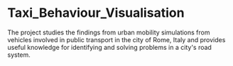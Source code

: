 # Taxi_Behaviour_Visualisation
The project studies the findings from urban mobility simulations from vehicles involved in public transport in the  city of Rome, Italy and provides useful knowledge for identifying and solving problems in a city's road system.
